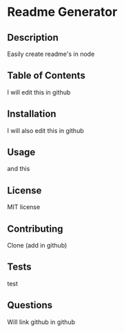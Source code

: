 
  # Readme Generator
  
  ## Description
  Easily create readme's in node
  
  ## Table of Contents
  I will edit this in github
  
  ## Installation
  I will also edit this in github
  
  ## Usage
  and this
  
  ## License
  MIT license
  
  ## Contributing
  Clone (add in github)
  
  ## Tests
  test
  
  ## Questions
  Will link github in github
  